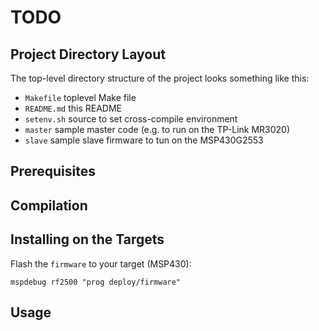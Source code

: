 TODO
=============================


Project Directory Layout
------------------------

The top-level directory structure of the project looks something like this:

* `Makefile` 		toplevel Make file
* `README.md`		this README
* `setenv.sh`		source to set cross-compile environment
* `master`			sample master code (e.g. to run on the TP-Link MR3020)	
* `slave`			sample slave firmware to tun on the MSP430G2553	


Prerequisites
-------------


Compilation
------------

Installing on the Targets
-------------------------

Flash the `firmware` to your target (MSP430):

	mspdebug rf2500 "prog deploy/firmware"


Usage
-----



